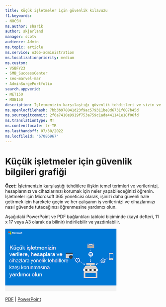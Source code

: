 ```yaml
---
title: Küçük işletmeler için güvenlik kılavuzu
f1.keywords:
- NOCSH
ms.author: sharik
author: skjerland
manager: scotv
audience: Admin
ms.topic: article
ms.service: o365-administration
ms.localizationpriority: medium
ms.custom:
- VSBFY23
- SMB_SuccessCenter
- seo-marvel-mar
- AdminSurgePortfolio
search.appverid:
- MET150
- MOE150
description: İşletmenizin karşılaştığı güvenlik tehditleri ve sizin ve çalışanlarınızın verilerinizi, hesaplarınızı ve cihazlarınızı korumanın kolay yollarını öğrenin.
ms.openlocfilehash: 7bb3b978841d23f9ac579311be8d6731f687b45d
ms.sourcegitcommit: 2f6a7410e9919f753a759c1ada441141e18f06fd
ms.translationtype: MT
ms.contentlocale: tr-TR
ms.lasthandoff: 07/30/2022
ms.locfileid: "67086967"
---
```

# <a name="security-info-graphic-for-small-businesses"></a>Küçük işletmeler için güvenlik bilgileri grafiği

**Özet:** İşletmenizin karşılaştığı tehditlere ilişkin temel terimleri ve verilerinizi, hesaplarınızı ve cihazlarınızı korumak için neler yapabileceğinizi öğrenin. İşletmeler için Microsoft 365 yöneticisi olarak, işinizi daha güvenli hale getirmek için harekete geçin ve her çalışanın iş verilerinizi ve cihazlarınızı nasıl güvende tutacağınızı öğrenmesine yardımcı olun.

Aşağıdaki PowerPoint ve PDF bağlantıları tabloid biçiminde (kayıt defteri, 11 x 17 veya A3 olarak da bilinir) indirilebilir ve yazdırılabilir.

![Küçük işletme bilgi grafiğinizin güvenliğini sağlama resmi.](../media/smbthreatprotectioninfographic-thumbnail.png)

[PDF](downloads/smbthreatprotection-infographic.pdf) |  [PowerPoint](downloads/smbthreatprotection-infographic.pptx)
